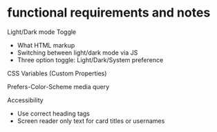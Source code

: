 # functional requirements and notes

Light/Dark mode Toggle
 - What HTML markup
 - Switching between light/dark mode via JS
 - Three option toggle: Light/Dark/System preference
 
 CSS Variables (Custom Properties)

 Prefers-Color-Scheme media query

 Accessibility
 - Use correct heading tags
 - Screen reader only text for card titles or usernames